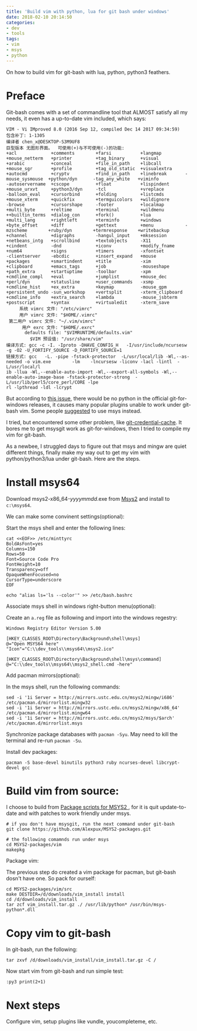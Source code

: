 ```yaml
---
title: 'Build vim with python, lua for git bash under windows'
date: 2018-02-10 20:14:50
categories:
- dev
- tools
tags:
- vim
- msys
- python
---
```


On how to build vim for git-bash with lua, python, python3 feathers.

Preface
=========

Git-bash comes with a set of commandline tool that ALMOST satisfy all my needs, it even has a up-to-date vim included, which says:


```
VIM - Vi IMproved 8.0 (2016 Sep 12, compiled Dec 14 2017 09:34:59)
包含补丁: 1-1305
编译者 chen_x@DESKTOP-S3M9UF8
巨型版本 无图形界面。  可使用(+)与不可使用(-)的功能:
+acl             +comments        +farsi           +langmap         +mouse_netterm   +printer         +tag_binary      +visual
+arabic          +conceal         +file_in_path    +libcall         +mouse_sgr       +profile         +tag_old_static  +visualextra
+autocmd         +cryptv          +find_in_path    +linebreak       -mouse_sysmouse  +python/dyn      -tag_any_white   +viminfo
-autoservername  +cscope          +float           +lispindent      +mouse_urxvt     +python3/dyn     -tcl             +vreplace
-balloon_eval    +cursorbind      +folding         +listcmds        +mouse_xterm     +quickfix        +termguicolors   +wildignore
-browse          +cursorshape     -footer          +localmap        +multi_byte      +reltime         +terminal        +wildmenu
++builtin_terms  +dialog_con      +fork()          +lua             +multi_lang      +rightleft       +terminfo        +windows
+byte_offset     +diff            +gettext         +menu            -mzscheme        +ruby/dyn        +termresponse    +writebackup
+channel         +digraphs        -hangul_input    +mksession       +netbeans_intg   +scrollbind      +textobjects     -X11
+cindent         -dnd             +iconv           +modify_fname    +num64           +signs           +timers          -xfontset
-clientserver    -ebcdic          +insert_expand   +mouse           +packages        +smartindent     +title           -xim
+clipboard       +emacs_tags      +job             -mouseshape      +path_extra      +startuptime     -toolbar         -xpm
+cmdline_compl   +eval            +jumplist        +mouse_dec       +perl/dyn        +statusline      +user_commands   -xsmp
+cmdline_hist    +ex_extra        +keymap          -mouse_gpm       +persistent_undo -sun_workshop    +vertsplit       -xterm_clipboard
+cmdline_info    +extra_search    +lambda          -mouse_jsbterm   +postscript      +syntax          +virtualedit     -xterm_save
     系统 vimrc 文件: "/etc/vimrc"
     用户 vimrc 文件: "$HOME/.vimrc"
 第二用户 vimrc 文件: "~/.vim/vimrc"
      用户 exrc 文件: "$HOME/.exrc"
       defaults file: "$VIMRUNTIME/defaults.vim"
         $VIM 预设值: "/usr/share/vim"
编译方式: gcc -c -I. -Iproto -DHAVE_CONFIG_H   -I/usr/include/ncursesw  -g -O2 -U_FORTIFY_SOURCE -D_FORTIFY_SOURCE=1
链接方式: gcc   -L. -pipe -fstack-protector  -L/usr/local/lib -Wl,--as-needed -o vim.exe        -lm    -lncursesw -liconv -lacl -lintl  -L/usr/local/l
ib -llua -Wl,--enable-auto-import -Wl,--export-all-symbols -Wl,--enable-auto-image-base -fstack-protector-strong  -L/usr/lib/perl5/core_perl/CORE -lpe
rl -lpthread -ldl -lcrypt
```

But according to [this issue](https://github.com/git-for-windows/git/issues/827), there would be no python in the official git-for-windows releases, it causes many popular plugins unable to work under git-bash vim. Some people [suggested](https://stackoverflow.com/questions/33519853/how-do-i-add-python-support-in-vim-in-git-bash) to use msys instead.

I tried, but encountered some other problem, like  [git-credential-cache](https://stackoverflow.com/questions/11693074/git-credential-cache-is-not-a-git-command). It bores me to get msysgit work as git-for-windows, then I tried to compile my vim for git-bash.

As a newbee, I struggled days to figure out that msys and mingw are quiet different things, finally make my way out to get my vim with python/python3/lua under git-bash. Here are the steps.

Install msys64
==============

Download msys2-x86_64-*yyyymmdd*.exe from [Msys2](http://www.msys2.org/) and install to `c:\msys64`.

We can make some convinent settings(optional):

Start the msys shell and enter the following lines:

```
cat <<EOF>> /etc/minttyrc
BoldAsFont=yes
Columns=150
Rows=50
Font=Source Code Pro
FontHeight=10
Transparency=off
OpaqueWhenFocused=no
CursorType=underscore
EOF

echo "alias ls='ls --color'" >> /etc/bash.bashrc

```

Associate msys shell in windows right-button menu(optional):

Create an `a.reg` file as following and import into the windows regestry:
```
Windows Registry Editor Version 5.00

[HKEY_CLASSES_ROOT\Directory\Background\shell\msys]
@="Open MSYS64 here"
"Icon"="C:\\dev_tools\\msys64\\msys2.ico"

[HKEY_CLASSES_ROOT\Directory\Background\shell\msys\command]
@="C:\\dev_tools\\msys64\\msys2_shell.cmd -here"

```

Add pacman mirrors(optional):

In the msys shell, run the following commands:
```
sed -i '1i Server = http://mirrors.ustc.edu.cn/msys2/mingw/i686' /etc/pacman.d/mirrorlist.mingw32
sed -i '1i Server = http://mirrors.ustc.edu.cn/msys2/mingw/x86_64' /etc/pacman.d/mirrorlist.mingw64
sed -i '1i Server = http://mirrors.ustc.edu.cn/msys2/msys/$arch' /etc/pacman.d/mirrorlist.msys

```
Synchronize package databases with `pacman -Syu`. May need to kill the terminal and re-run `pacman -Su`.

Install dev packages:

```
pacman -S base-devel binutils python3 ruby ncurses-devel libcrypt-devel gcc
```

Build vim from source:
=======================

I choose to build from [Package scripts for MSYS2 ](https://github.com/Alexpux/MSYS2-packages/vim), for it is quit update-to-date and with patches to work friendly under msys.

```
# if you don't have msysgit, run the next command under git-bash
git clone https://github.com/Alexpux/MSYS2-packages.git

# the following comamnds run under msys
cd MSYS2-packages/vim
makepkg

```

Package vim:

The previous step do created a vim package for pacman, but git-bash dosn't have one. So pack for ourself:

```
cd MSYS2-packages/vim/src
make DESTDIR=/d/downloads/vim_install install
cd /d/downloads/vim_install
tar zcf vim_install.tar.gz ./ /usr/lib/python* /usr/bin/msys-python*.dll
```

Copy vim to git-bash
=====================
In git-bash, run the following:

```
tar zxvf /d/downloads/vim_install/vim_install.tar.gz -C /
```

Now start vim from git-bash and run simple test: 
```
:py3 print(2+1)
```

Next steps
===========
Configure vim, setup plugins like vundle, youcompleteme, etc.
